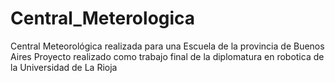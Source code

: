 # Central_Meterologica
Central Meteorológica realizada para una Escuela de la provincia de Buenos Aires
Proyecto realizado como trabajo final de la diplomatura en robotica de la Universidad de La Rioja
